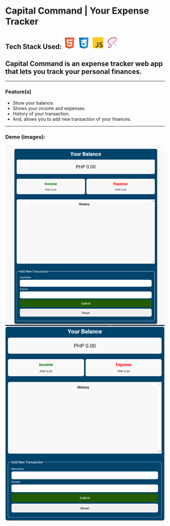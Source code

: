# Capital Command | Your Expense Tracker

## Tech Stack Used: <img src="img/html5.svg" alt="HTML5 Icon" width="40" height="40"> <img src="img/css3.svg" alt="CSS3 Icon" width="40" height="40"> <img src="img/js.svg" alt="JavaScript Icon" width="40" height="40"> <img src="img/scss.svg" alt="SASS Icon" width="40" height="40">

## Capital Command is an expense tracker web app that lets you track your personal finances.

---

### Feature(s)
* Show your balance.
* Shows your income and expenses.
* History of your transaction.
* And, allows you to add new transaction of your finances.

---

### Demo (images):
![Desktop View](img/Screenshot%20from%202025-10-20%2020-23-06.png)
![Mobile View](img/capital-command-mini.png)